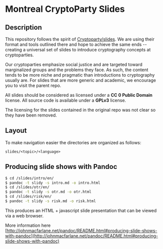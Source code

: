 # Montreal CryptoParty Slides

## Description

This repository follows the spirit of [Cryptoparty/slides](https://github.com/cryptoparty/slides). We are using their format and tools outlined there and hope to achieve the same ends -- creating a universal set of slides to introduce cryptography concepts at cryptoparties. 

Our cryptoparties emphasize social justice and are targeted toward marginalized groups and the problems they face. As such, the content tends to be more niche and pragmatic than introductions to cryptography usually are. For slides that are more generic and academic, we encourage you to visit the parent repo.

All slides should be considered as licensed under a **CC 0 Public Domain** license. All source code is available under a **GPLv3** license. 

The licensing for the slides contained in the original repo was not clear so they have been removed.

## Layout

To make navigation easier the directories are organized as follows:

    slides/<topic>/<language>

## Producing slide shows with Pandoc

```bash
$ cd /slides/intro/en/
$ pandoc -t slidy -s intro.md -o intro.html
$ cd /slides/otr/en/
$ pandoc -t slidy -s otr.md -o otr.html
$ cd /slides/risk/en/
$ pandoc -t slidy -s risk.md -o risk.html
```

This produces an HTML + javascript slide presentation that can be viewed via a web browser.

More information here [http://johnmacfarlane.net/pandoc/README.html#producing-slide-shows-with-pandoc](http://johnmacfarlane.net/pandoc/README.html#producing-slide-shows-with-pandoc)

